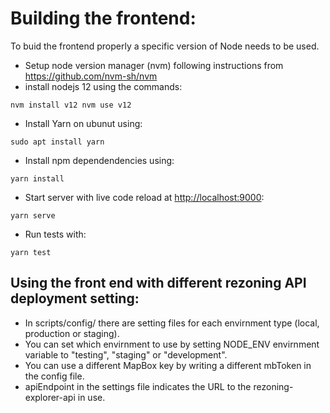 # Building the frontend:

To buid the frontend properly a specific version of Node needs to be used.
- Setup node version manager (nvm) following instructions from https://github.com/nvm-sh/nvm
- install nodejs 12 using the commands:

`
nvm install v12
nvm use v12
`
- Install Yarn on ubunut using:

`
sudo apt install yarn
`
- Install npm dependendencies using:

`
yarn install
`
- Start server with live code reload at [http://localhost:9000](http://localhost:9000):

`
yarn serve
`

- Run tests with:

`
yarn test
`

## Using the front end with different rezoning API deployment setting: 

- In scripts/config/ there are setting files for each envirnment type (local, production or staging).
- You can set which envirnment to use by setting NODE_ENV envirnment variable to "testing", "staging" or "development". 
- You can use a different MapBox key by writing a different mbToken in the config file.
- apiEndpoint in the settings file indicates the URL to the rezoning-explorer-api in use.